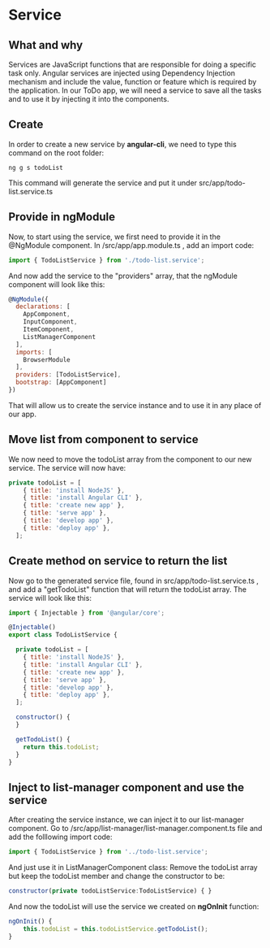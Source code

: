 # Service

What and why
------------
Services are JavaScript functions that are responsible for doing a specific task only. Angular services are injected using Dependency Injection mechanism and include the value, function or feature which is required by the application. In our ToDo app, we will need a service to save all the tasks and to use it by injecting it into the components.

Create
------------
In order to create a new service by **angular-cli**, we need to type this command on the root folder:

    ng g s todoList

This command will generate the service and put it under src/app/todo-list.service.ts

Provide in ngModule 
------------
Now, to start using the service, we first need to provide it in the @NgModule component.
In /src/app/app.module.ts , add an import code:

```javascript
import { TodoListService } from './todo-list.service';
```

And now add the service to the "providers" array, that the ngModule component will look like this:

```javascript
@NgModule({
  declarations: [
    AppComponent,
    InputComponent,
    ItemComponent,
    ListManagerComponent
  ],
  imports: [
    BrowserModule
  ],
  providers: [TodoListService],
  bootstrap: [AppComponent]
})
```

That will allow us to create the service instance and to use it in any place of our app.

Move list from component to service
------------
We now need to move the todoList array from the component to our new service. The service will now have:

```javascript
private todoList = [
    { title: 'install NodeJS' },
    { title: 'install Angular CLI' },
    { title: 'create new app' },
    { title: 'serve app' },
    { title: 'develop app' },
    { title: 'deploy app' },
  ];
```

Create method on service to return the list
------------
Now go to the generated service file, found in src/app/todo-list.service.ts , and add a "getTodoList" function that will return the todoList array. The service will look like this:

```javascript
import { Injectable } from '@angular/core';

@Injectable()
export class TodoListService {

  private todoList = [
    { title: 'install NodeJS' },
    { title: 'install Angular CLI' },
    { title: 'create new app' },
    { title: 'serve app' },
    { title: 'develop app' },
    { title: 'deploy app' },
  ];

  constructor() {
  }

  getTodoList() {
    return this.todoList;
  }
}
```

Inject to list-manager component and use the service 
------------
After creating the service instance, we can inject it to our list-manager component. Go to /src/app/list-manager/list-manager.component.ts file and add the folllowing import code:

```javascript
import { TodoListService } from '../todo-list.service'; 
```

And just use it in ListManagerComponent class: Remove the todoList array but keep the todoList member and change the constructor to be:

```javascript
constructor(private todoListService:TodoListService) { }
```

And now the todoList will use the service we created on **ngOnInit** function:

```javascript
ngOnInit() {
    this.todoList = this.todoListService.getTodoList();
}
```

